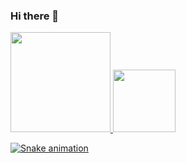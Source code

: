 ### Hi there 👋

<!--
**IluvTheSuns2/IluvTheSuns2** is a ✨ _special_ ✨ repository because its `README.md` (this file) appears on your GitHub profile.

Here are some ideas to get you started:

- 🔭 I’m currently working on ...
- 🌱 I’m currently learning ...
- 👯 I’m looking to collaborate on ...
- 🤔 I’m looking for help with ...
- 💬 Ask me about ...
- 📫 How to reach me: ...
- 😄 Pronouns: ...
- ⚡ Fun fact: ...
-->
  <a href="https://github.com/IluvTheSuns2">
  <img height="160em" src="https://github-readme-stats.vercel.app/api?username=IluvTheSuns2&theme=radical&show_icons=true"/>
  <img height="100em" src="https://github-readme-stats.vercel.app/api/top-langs/?username=IluvTheSuns2&layout=compact&langs_count=7&theme=radical"/>



![Snake animation](https://github.com/IluvTheSuns2/IluvTheSuns2/blob/output/github-contribution-grid-snake.svg)
